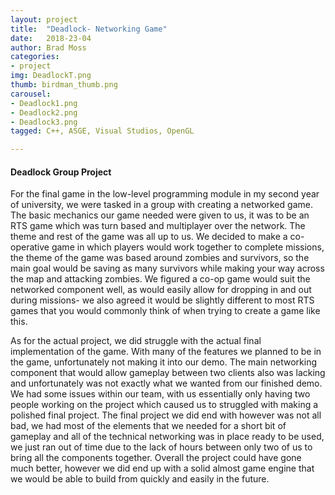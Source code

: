 ```yaml
---
layout: project
title:  "Deadlock- Networking Game"
date:   2018-23-04
author: Brad Moss
categories:
- project
img: DeadlockT.png
thumb: birdman_thumb.png
carousel:
- Deadlock1.png
- Deadlock2.png
- Deadlock3.png
tagged: C++, ASGE, Visual Studios, OpenGL

---
```

#### Deadlock Group Project

For the final game in the low-level programming module in my second year of university, we were tasked in a group with creating a networked game. The basic mechanics our game needed were given to us, it was to be an RTS game which was turn based and multiplayer over the network. The theme and rest of the game was all up to us. We decided to make a co-operative game in which players would work together to complete missions, the theme of the game was based around zombies and survivors, so the main goal would be saving as many survivors while making your way across the map and attacking zombies. We figured a co-op game would suit the networked component well, as would easily allow for dropping in and out during missions- we also agreed it would be slightly different to most RTS games that you would commonly think of when trying to create a game like this.

As for the actual project, we did struggle with the actual final implementation of the game. With many of the features we planned to be in the game, unfortunately not making it into our demo. The main networking component that would allow gameplay between two clients also was lacking and unfortunately was not exactly what we wanted from our finished demo. We had some issues within our team, with us essentially only having two people working on the project which caused us to struggled with making a polished final project. The final project we did end with however was not all bad, we had most of the elements that we needed for a short bit of gameplay and all of the technical networking was in place ready to be used, we just ran out of time due to the lack of hours between only two of us to bring all the components together. Overall the project could have gone much better, however we did end up with a solid almost game engine that we would be able to build from quickly and easily in the future.

